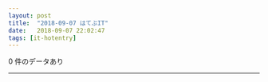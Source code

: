 ```yaml
---
layout: post
title:  "2018-09-07 はてぶIT"
date:   2018-09-07 22:02:47
tags: [it-hotentry]
---
```

0 件のデータあり

<hr>

